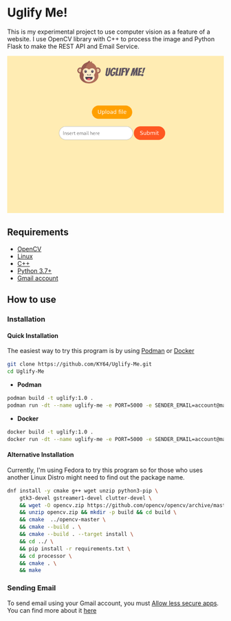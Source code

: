 # Uglify Me!

This is my experimental project to use computer vision as a feature of a website. I use OpenCV library with C++ to process the image and Python Flask to make the REST API and Email Service.

<div align="center">
  <img src="preview.png" />
</div>

## Requirements

* [OpenCV](https://docs.opencv.org/master/df/d65/tutorial_table_of_content_introduction.html)
* [Linux](https://www.linux.org/pages/download/)
* [C++](http://www.cplusplus.org/)
* [Python 3.7+](https://www.python.org/)
* [Gmail account](https://www.google.com/intl/id/gmail/about/)

## How to use

### Installation

#### Quick Installation

The easiest way to try this program is by using [Podman](https://podman.io/getting-started/installation) or [Docker](https://docs.docker.com/get-docker/)

```sh
git clone https://github.com/KY64/Uglify-Me.git
cd Uglify-Me
```

* **Podman**

```sh
podman build -t uglify:1.0 .
podman run -dt --name uglify-me -e PORT=5000 -e SENDER_EMAIL=account@mail.com -e SPICY=email_password -p 5000:5000 uglify:1.0
```

* **Docker**

```sh
docker build -t uglify:1.0 .
docker run -dt --name uglify-me -e PORT=5000 -e SENDER_EMAIL=account@mail.com -e SPICY=email_password -p 5000:5000 uglify:1.0
```

#### Alternative Installation

Currently, I'm using Fedora to try this program so for those who uses another Linux Distro might need to find out the package name.


```sh
dnf install -y cmake g++ wget unzip python3-pip \
    gtk3-devel gstreamer1-devel clutter-devel \
    && wget -O opencv.zip https://github.com/opencv/opencv/archive/master.zip \
    && unzip opencv.zip && mkdir -p build && cd build \
    && cmake  ../opencv-master \
    && cmake --build . \
    && cmake --build . --target install \
    && cd ../ \
    && pip install -r requirements.txt \
    && cd processor \
    && cmake . \
    && make
```

### Sending Email

To send email using your Gmail account, you must [Allow less secure apps](https://myaccount.google.com/lesssecureapps). You can find more about it [here](https://realpython.com/python-send-email/)
